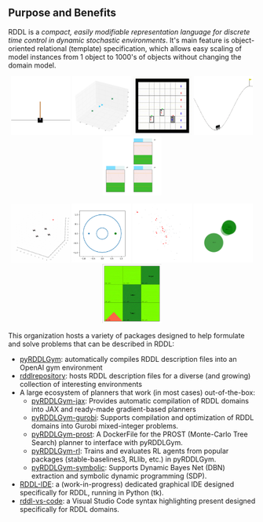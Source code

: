 ## Purpose and Benefits

RDDL is a *compact, easily modifiable representation language for discrete time control in dynamic stochastic environments*. 
It's main feature is object-oriented relational (template) specification, which allows easy scaling of model instances from 1 object to 1000's of objects without changing the domain model.

<p align="center">
<img src="https://github.com/pyrddlgym-project/.github/blob/main/profile/Images/cartpole.gif" width="120" height="120" margin=0/>
<img src="https://github.com/pyrddlgym-project/.github/blob/main/profile/Images/drones.gif" width="120" height="120" margin=0/>
<img src="https://github.com/pyrddlgym-project/.github/blob/main/profile/Images/elevators.gif" width="120" height="120" margin=0/>
<img src="https://github.com/pyrddlgym-project/.github/blob/main/profile/Images/mountaincar.gif" width="120" height="120" margin=0/>
<img src="https://github.com/pyrddlgym-project/.github/blob/main/profile/Images/powergen.gif" width="120" height="120" margin=0/>
</p>
<p align="center">
<img src="https://github.com/pyrddlgym-project/.github/blob/main/profile/Images/quadcopter.gif" width="120" height="120" margin=0/>
<img src="https://github.com/pyrddlgym-project/.github/blob/main/profile/Images/racecar.gif" width="120" height="120" margin=0/>
<img src="https://github.com/pyrddlgym-project/.github/blob/main/profile/Images/recsys.gif" width="120" height="120" margin=0/>
<img src="https://github.com/pyrddlgym-project/.github/blob/main/profile/Images/rovers.gif" width="120" height="120" margin=0/>
<img src="https://github.com/pyrddlgym-project/.github/blob/main/profile/Images/wildfire.gif" width="120" height="120" margin=0/>
</p>

This organization hosts a variety of packages designed to help formulate and solve problems that can be described in RDDL:
* [pyRDDLGym](https://github.com/pyrddlgym-project/pyRDDLGym): automatically compiles RDDL description files into an OpenAI gym environment
* [rddlrepository](https://github.com/pyrddlgym-project/rddlrepository): hosts RDDL description files for a diverse (and growing) collection of interesting environments
* A large ecosystem of planners that work (in most cases) out-of-the-box:
    * [pyRDDLGym-jax](https://github.com/pyrddlgym-project/pyRDDLGym-jax): Provides automatic compilation of RDDL domains into JAX and ready-made gradient-based planners
    * [pyRDDLGym-gurobi](https://github.com/pyrddlgym-project/pyRDDLGym-gurobi): Supports compilation and optimization of RDDL domains into Gurobi mixed-integer problems.
    * [pyRDDLGym-prost](https://github.com/pyrddlgym-project/pyRDDLGym-prost): A DockerFile for the PROST (Monte-Carlo Tree Search) planner to interface with pyRDDLGym.
    * [pyRDDLGym-rl](https://github.com/pyrddlgym-project/pyRDDLGym-rl): Trains and evaluates RL agents from popular packages (stable-baselines3, RLlib, etc.) in pyRDDLGym.
    * [pyRDDLGym-symbolic](https://github.com/pyrddlgym-project/pyRDDLGym-symbolic): Supports Dynamic Bayes Net (DBN) extraction and symbolic dynamic programming (SDP).
* [RDDL-IDE](https://github.com/pyrddlgym-project/RDDL-IDE): a (work-in-progress) dedicated graphical IDE designed specifically for RDDL, running in Python (tk).
* [rddl-vs-code](https://github.com/danielbdias/rddl-for-vscode): a Visual Studio Code syntax highlighting present designed specifically for RDDL domains.
